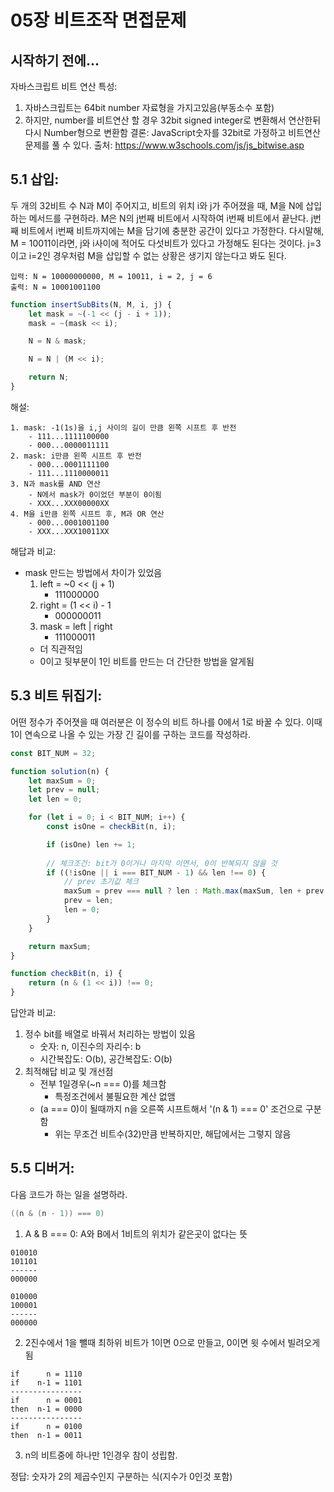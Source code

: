 # 05장 비트조작 면접문제

## 시작하기 전에...
자바스크립트 비트 연산 특성:
1. 자바스크립트는 64bit number 자료형을 가지고있음(부동소수 포함)
2. 하지만, number를 비트연산 할 경우 32bit signed integer로 변환해서 연산한뒤 다시 Number형으로 변환함
결론:
JavaScript숫자를 32bit로 가정하고 비트연산 문제를 풀 수 있다.
출처:
https://www.w3schools.com/js/js_bitwise.asp

## 5.1 삽입:
두 개의 32비트 수 N과 M이 주어지고, 비트의 위치 i와 j가 주어졌을 때, M을 N에 삽입하는 메서드를 구현하라.
M은 N의 j번째 비트에서 시작하여 i번째 비트에서 끝난다.
j번째 비트에서 i번째 비트까지에는 M을 담기에 충분한 공간이 있다고 가정한다.
다시말해, M = 10011이라면, j와 i사이에 적어도 다섯비트가 있다고 가정해도 된다는 것이다.
j=3이고 i=2인 경우처럼 M을 삽입할 수 없는 상황은 생기지 않는다고 봐도 된다.

```
입력: N = 10000000000, M = 10011, i = 2, j = 6
출력: N = 10001001100
```
```javascript
function insertSubBits(N, M, i, j) {
    let mask = ~(-1 << (j - i + 1));
    mask = ~(mask << i);

    N = N & mask;

    N = N | (M << i);

    return N;
}
```
해설:
```
1. mask: -1(1s)을 i,j 사이의 길이 만큼 왼쪽 시프트 후 반전
    - 111...1111100000
    - 000...0000011111
2. mask: i만큼 왼쪽 시프트 후 반전
    - 000...0001111100
    - 111...1110000011
3. N과 mask를 AND 연산
    - N에서 mask가 0이었던 부분이 0이됨
    - XXX...XXX00000XX
4. M을 i만큼 왼쪽 시프트 후, M과 OR 연산
    - 000...0001001100
    - XXX...XXX10011XX
```

해답과 비교:
- mask 만드는 방법에서 차이가 있었음
    1. left = ~0 << (j + 1)
        - 111000000
    2. right = (1 << i) - 1
        - 000000011
    3. mask = left | right
        - 111000011
    - 더 직관적임
    - 0이고 뒷부분이 1인 비트를 만드는 더 간단한 방법을 알게됨
## 5.3 비트 뒤집기:
어떤 정수가 주어졋을 때 여러분은 이 정수의 비트 하나를 0에서 1로 바꿀 수 있다.
이때 1이 연속으로 나올 수 있는 가장 긴 길이를 구하는 코드를 작성하라.

```javascript
const BIT_NUM = 32;

function solution(n) {
    let maxSum = 0;
    let prev = null;
    let len = 0;

    for (let i = 0; i < BIT_NUM; i++) {
        const isOne = checkBit(n, i);

        if (isOne) len += 1;
        
        // 체크조건: bit가 0이거나 마지막 이면서, 0이 반복되지 않을 것
        if ((!isOne || i === BIT_NUM - 1) && len !== 0) {
            // prev 초기값 체크
            maxSum = prev === null ? len : Math.max(maxSum, len + prev + 1);
            prev = len;
            len = 0;
        }
    }

    return maxSum;
}

function checkBit(n, i) {
    return (n & (1 << i)) !== 0;
}
```

답안과 비교:
1. 정수 bit를 배열로 바꿔서 처리하는 방법이 있음
    - 숫자: n, 이진수의 자리수: b
    - 시간복잡도: O(b), 공간복잡도: O(b)
2. 최적해답 비교 및 개선점
    - 전부 1일경우(~n === 0)를 체크함
        - 특정조건에서 불필요한 계산 없앰
    - (a === 0)이 될때까지 n을 오른쪽 시프트해서 '(n & 1) === 0' 조건으로 구분함
        - 위는 무조건 비트수(32)만큼 반복하지만, 해답에서는 그렇지 않음

## 5.5 디버거:
다음 코드가 하는 일을 설명하라.
```java
((n & (n - 1)) === 0)
```
1. A & B === 0: A와 B에서 1비트의 위치가 같은곳이 없다는 뜻
```
010010
101101
------
000000

010000
100001
------
000000
```
2. 2진수에서 1을 뺄때 최하위 비트가 1이면 0으로 만들고, 0이면 윗 수에서 빌려오게됨
```
if      n = 1110
if    n-1 = 1101
----------------
if      n = 0001
then  n-1 = 0000
----------------
if      n = 0100
then  n-1 = 0011
```
3. n의 비트중에 하나만 1인경우 참이 성립함.


정답: 숫자가 2의 제곱수인지 구분하는 식(지수가 0인것 포함)


